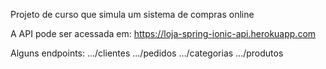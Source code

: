 Projeto de curso que simula um sistema de compras online

A API pode ser acessada em: https://loja-spring-ionic-api.herokuapp.com

Alguns endpoints:
  .../clientes
  .../pedidos
  .../categorias
  .../produtos
